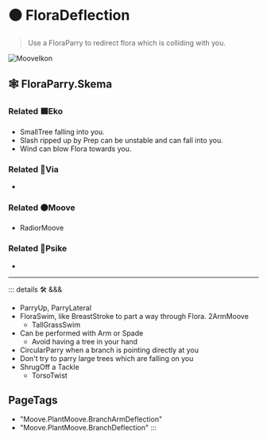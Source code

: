 # 🟠 <mooves>FloraDeflection</mooves>

> Use a FloraParry to redirect flora which is colliding with you.  

![MooveIkon](/BetaIkon/Mooves_Ikon.png)

## 🕸 FloraParry.Skema

### Related 🟩<ekos>Eko</ekos>

- SmallTree falling into you.
- Slash ripped up by Prep can be unstable and can fall into you.
- Wind can blow Flora towards you.

### Related 🔻<via>Via</via>

-

### Related 🟠<mooves>Moove</mooves>

- RadiorMoove

### Related 💜<psike>Psike</psike>

-

---

<!-- =================================================== -->
<!-- =================================================== -->
<!-- =================================================== -->
<!-- =================================================== -->
<!-- =================================================== -->
::: details 🛠 <dev>&&&</dev>

- ParryUp, ParryLateral
- FloraSwim, like BreastStroke to part a way through Flora. 2ArmMoove
    - TallGrassSwim
- Can be performed with Arm or Spade
    - Avoid having a tree in your hand
- CircularParry when a branch is pointing directly at you  
- Don't try to parry large trees which are falling on you
- ShrugOff a Tackle
    - TorsoTwist

<h2>PageTags</h2>

- "Moove.PlantMoove.BranchArmDeflection"
- "Moove.PlantMoove.BranchDeflection"
:::
